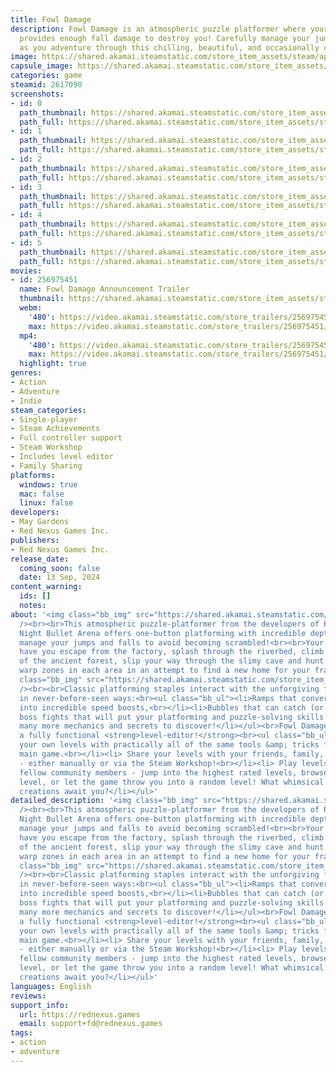 ```yaml
---
title: Fowl Damage
description: Fowl Damage is an atmospheric puzzle platformer where your default jump
  provides enough fall damage to destroy you! Carefully manage your jumps and falls
  as you adventure through this chilling, beautiful, and occasionally cute world.
image: https://shared.akamai.steamstatic.com/store_item_assets/steam/apps/2617090/header.jpg?t=1726257059
capsule_image: https://shared.akamai.steamstatic.com/store_item_assets/steam/apps/2617090/capsule_231x87.jpg?t=1726257059
categories: game
steamid: 2617090
screenshots:
- id: 0
  path_thumbnail: https://shared.akamai.steamstatic.com/store_item_assets/steam/apps/2617090/ss_60ba76704ad6e3d8e162d580b0ff9e3f6425d262.600x338.jpg?t=1726257059
  path_full: https://shared.akamai.steamstatic.com/store_item_assets/steam/apps/2617090/ss_60ba76704ad6e3d8e162d580b0ff9e3f6425d262.1920x1080.jpg?t=1726257059
- id: 1
  path_thumbnail: https://shared.akamai.steamstatic.com/store_item_assets/steam/apps/2617090/ss_7327631632dc481e9567d1eb2b61352bad3d3ad6.600x338.jpg?t=1726257059
  path_full: https://shared.akamai.steamstatic.com/store_item_assets/steam/apps/2617090/ss_7327631632dc481e9567d1eb2b61352bad3d3ad6.1920x1080.jpg?t=1726257059
- id: 2
  path_thumbnail: https://shared.akamai.steamstatic.com/store_item_assets/steam/apps/2617090/ss_6f3796c0a3e44f53aed8840c85f555d616020512.600x338.jpg?t=1726257059
  path_full: https://shared.akamai.steamstatic.com/store_item_assets/steam/apps/2617090/ss_6f3796c0a3e44f53aed8840c85f555d616020512.1920x1080.jpg?t=1726257059
- id: 3
  path_thumbnail: https://shared.akamai.steamstatic.com/store_item_assets/steam/apps/2617090/ss_81ce1c84803bbd37e110a01052ae94da1c65ec2e.600x338.jpg?t=1726257059
  path_full: https://shared.akamai.steamstatic.com/store_item_assets/steam/apps/2617090/ss_81ce1c84803bbd37e110a01052ae94da1c65ec2e.1920x1080.jpg?t=1726257059
- id: 4
  path_thumbnail: https://shared.akamai.steamstatic.com/store_item_assets/steam/apps/2617090/ss_e7c4ef0971b8b3e775cbbdf5b387ce1c33898194.600x338.jpg?t=1726257059
  path_full: https://shared.akamai.steamstatic.com/store_item_assets/steam/apps/2617090/ss_e7c4ef0971b8b3e775cbbdf5b387ce1c33898194.1920x1080.jpg?t=1726257059
- id: 5
  path_thumbnail: https://shared.akamai.steamstatic.com/store_item_assets/steam/apps/2617090/ss_d8b65934b741a1b57aa7a14830ea2ee41c30351c.600x338.jpg?t=1726257059
  path_full: https://shared.akamai.steamstatic.com/store_item_assets/steam/apps/2617090/ss_d8b65934b741a1b57aa7a14830ea2ee41c30351c.1920x1080.jpg?t=1726257059
movies:
- id: 256975451
  name: Fowl Damage Announcement Trailer
  thumbnail: https://shared.akamai.steamstatic.com/store_item_assets/steam/apps/256975451/movie.293x165.jpg?t=1697144225
  webm:
    '480': https://video.akamai.steamstatic.com/store_trailers/256975451/movie480_vp9.webm?t=1697144225
    max: https://video.akamai.steamstatic.com/store_trailers/256975451/movie_max_vp9.webm?t=1697144225
  mp4:
    '480': https://video.akamai.steamstatic.com/store_trailers/256975451/movie480.mp4?t=1697144225
    max: https://video.akamai.steamstatic.com/store_trailers/256975451/movie_max.mp4?t=1697144225
  highlight: true
genres:
- Action
- Adventure
- Indie
steam_categories:
- Single-player
- Steam Achievements
- Full controller support
- Steam Workshop
- Includes level editor
- Family Sharing
platforms:
  windows: true
  mac: false
  linux: false
developers:
- May Gardens
- Red Nexus Games Inc.
publishers:
- Red Nexus Games Inc.
release_date:
  coming_soon: false
  date: 13 Sep, 2024
content_warning:
  ids: []
  notes:
about: '<img class="bb_img" src="https://shared.akamai.steamstatic.com/store_item_assets/steam/apps/2617090/extras/rolly_header_2x.gif?t=1726257059"
  /><br><br>This atmospheric puzzle-platformer from the developers of Peglin and Friday
  Night Bullet Arena offers one-button platforming with incredible depth: carefully
  manage your jumps and falls to avoid becoming scrambled!<br><br>Your adventure will
  have you escape from the factory, splash through the riverbed, climb the giant trees
  of the ancient forest, slip your way through the slimy cave and hunt for secret
  warp zones in each area in an attempt to find a new home for your fragile friend.<br><br><img
  class="bb_img" src="https://shared.akamai.steamstatic.com/store_item_assets/steam/apps/2617090/extras/fd-small.gif?t=1726257059"
  /><br><br>Classic platforming staples interact with the unforgiving fall damage
  in never-before-seen ways:<br><ul class="bb_ul"><li>Ramps that convert your falls
  into incredible speed boosts,<br></li><li>Bubbles that can catch (or launch!) you,<br></li><li>Intense
  boss fights that will put your platforming and puzzle-solving skills to the test,<br></li><li>And
  many more mechanics and secrets to discover!</li></ul><br>Fowl Damage also includes
  a fully functional <strong>level-editor!</strong><br><ul class="bb_ul"><li> Create
  your own levels with practically all of the same tools &amp; tricks found in the
  main game.<br></li><li> Share your levels with your friends, family, and/or publicly
  - either manually or via the Steam Workshop!<br></li><li> Play levels created by
  fellow community members - jump into the highest rated levels, browse by challenge
  level, or let the game throw you into a random level! What whimsical or nefarious
  creations await you?</li></ul>'
detailed_description: '<img class="bb_img" src="https://shared.akamai.steamstatic.com/store_item_assets/steam/apps/2617090/extras/rolly_header_2x.gif?t=1726257059"
  /><br><br>This atmospheric puzzle-platformer from the developers of Peglin and Friday
  Night Bullet Arena offers one-button platforming with incredible depth: carefully
  manage your jumps and falls to avoid becoming scrambled!<br><br>Your adventure will
  have you escape from the factory, splash through the riverbed, climb the giant trees
  of the ancient forest, slip your way through the slimy cave and hunt for secret
  warp zones in each area in an attempt to find a new home for your fragile friend.<br><br><img
  class="bb_img" src="https://shared.akamai.steamstatic.com/store_item_assets/steam/apps/2617090/extras/fd-small.gif?t=1726257059"
  /><br><br>Classic platforming staples interact with the unforgiving fall damage
  in never-before-seen ways:<br><ul class="bb_ul"><li>Ramps that convert your falls
  into incredible speed boosts,<br></li><li>Bubbles that can catch (or launch!) you,<br></li><li>Intense
  boss fights that will put your platforming and puzzle-solving skills to the test,<br></li><li>And
  many more mechanics and secrets to discover!</li></ul><br>Fowl Damage also includes
  a fully functional <strong>level-editor!</strong><br><ul class="bb_ul"><li> Create
  your own levels with practically all of the same tools &amp; tricks found in the
  main game.<br></li><li> Share your levels with your friends, family, and/or publicly
  - either manually or via the Steam Workshop!<br></li><li> Play levels created by
  fellow community members - jump into the highest rated levels, browse by challenge
  level, or let the game throw you into a random level! What whimsical or nefarious
  creations await you?</li></ul>'
languages: English
reviews:
support_info:
  url: https://rednexus.games
  email: support+fd@rednexus.games
tags:
- action
- adventure
---
```


